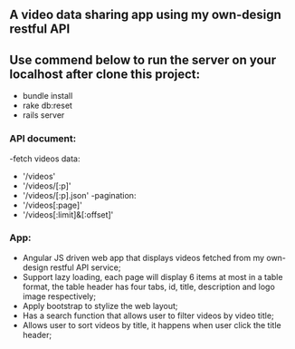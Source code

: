 ## A video data sharing app using my own-design restful API

## Use commend below to run the server on your localhost after clone this project:
* bundle install
* rake db:reset
* rails server

### API document:    
-fetch videos data:
* '/videos'
* '/videos/[:p]'
* '/videos/[:p].json'
-pagination:
* '/videos[:page]'
* '/videos[:limit]&[:offset]'

### App:
- Angular JS driven web app that displays videos fetched from my own-design restful API service;
- Support lazy loading, each page will display 6 items at most in a table format, the table header has four tabs, id, title, description and logo image respectively;
- Apply bootstrap to stylize the web layout;
- Has a search function that allows user to filter videos by video title;
- Allows user to sort videos by title, it happens when user click the title header;